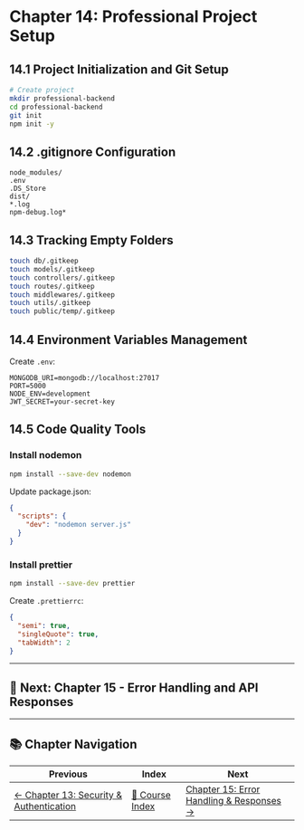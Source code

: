 # Chapter 14: Professional Project Setup

## 14.1 Project Initialization and Git Setup

```bash
# Create project
mkdir professional-backend
cd professional-backend
git init
npm init -y
```

## 14.2 .gitignore Configuration

```
node_modules/
.env
.DS_Store
dist/
*.log
npm-debug.log*
```

## 14.3 Tracking Empty Folders

```bash
touch db/.gitkeep
touch models/.gitkeep
touch controllers/.gitkeep
touch routes/.gitkeep
touch middlewares/.gitkeep
touch utils/.gitkeep
touch public/temp/.gitkeep
```

## 14.4 Environment Variables Management

Create `.env`:
```
MONGODB_URI=mongodb://localhost:27017
PORT=5000
NODE_ENV=development
JWT_SECRET=your-secret-key
```

## 14.5 Code Quality Tools

### Install nodemon

```bash
npm install --save-dev nodemon
```

Update package.json:
```json
{
  "scripts": {
    "dev": "nodemon server.js"
  }
}
```

### Install prettier

```bash
npm install --save-dev prettier
```

Create `.prettierrc`:
```json
{
  "semi": true,
  "singleQuote": true,
  "tabWidth": 2
}
```

---

## 🎯 Next: Chapter 15 - Error Handling and API Responses

---

## 📚 Chapter Navigation

| Previous | Index | Next |
|----------|-------|------|
| [← Chapter 13: Security & Authentication](./13_SECURITY_AUTHENTICATION_SETUP.md) | [📖 Course Index](../README.md) | [Chapter 15: Error Handling & Responses →](./15_ERROR_HANDLING_RESPONSES.md) |
